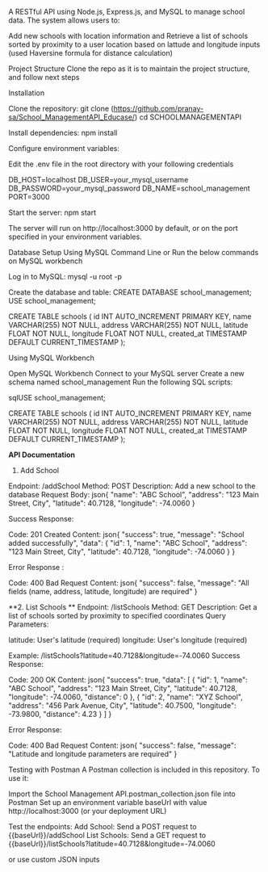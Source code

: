 A RESTful API using Node.js, Express.js, and MySQL to manage school data. The system allows users to:

Add new schools with location information
and Retrieve a list of schools sorted by proximity to a user location based on lattude and longitude inputs (used 
Haversine formula for distance calculation)


Project Structure
Clone the repo as it is to maintain the project structure, and follow next steps


Installation

Clone the repository:
git clone (https://github.com/pranay-sa/School_ManagementAPI_Educase/)
cd SCHOOLMANAGEMENTAPI

Install dependencies:
npm install

Configure environment variables:

Edit the .env file in the root directory with your following credentials

DB_HOST=localhost
DB_USER=your_mysql_username
DB_PASSWORD=your_mysql_password
DB_NAME=school_management
PORT=3000



Start the server:
npm start


The server will run on http://localhost:3000 by default, or on the port specified in your environment variables.

Database Setup
Using MySQL Command Line or Run the below commands on MySQL workbench

Log in to MySQL:
mysql -u root -p

Create the database and table:
CREATE DATABASE school_management;
USE school_management;

CREATE TABLE schools (
  id INT AUTO_INCREMENT PRIMARY KEY,
  name VARCHAR(255) NOT NULL,
  address VARCHAR(255) NOT NULL,
  latitude FLOAT NOT NULL,
  longitude FLOAT NOT NULL,
  created_at TIMESTAMP DEFAULT CURRENT_TIMESTAMP
);


Using MySQL Workbench

Open MySQL Workbench
Connect to your MySQL server
Create a new schema named school_management
Run the following SQL scripts:

sqlUSE school_management;

CREATE TABLE schools (
  id INT AUTO_INCREMENT PRIMARY KEY,
  name VARCHAR(255) NOT NULL,
  address VARCHAR(255) NOT NULL,
  latitude FLOAT NOT NULL,
  longitude FLOAT NOT NULL,
  created_at TIMESTAMP DEFAULT CURRENT_TIMESTAMP
);


**API Documentation**
1. Add School

Endpoint: /addSchool
Method: POST
Description: Add a new school to the database
Request Body:
json{
  "name": "ABC School",
  "address": "123 Main Street, City",
  "latitude": 40.7128,
  "longitude": -74.0060
}

Success Response:

Code: 201 Created
Content:
json{
  "success": true,
  "message": "School added successfully",
  "data": {
    "id": 1,
    "name": "ABC School",
    "address": "123 Main Street, City",
    "latitude": 40.7128,
    "longitude": -74.0060
  }
}


Error Response :

Code: 400 Bad Request
Content:
json{
  "success": false,
  "message": "All fields (name, address, latitude, longitude) are required"
}




**2. List Schools
**
Endpoint: /listSchools
Method: GET
Description: Get a list of schools sorted by proximity to specified coordinates
Query Parameters:

latitude: User's latitude (required)
longitude: User's longitude (required)


Example: /listSchools?latitude=40.7128&longitude=-74.0060
Success Response:

Code: 200 OK
Content:
json{
  "success": true,
  "data": [
    {
      "id": 1,
      "name": "ABC School",
      "address": "123 Main Street, City",
      "latitude": 40.7128,
      "longitude": -74.0060,
      "distance": 0
    },
    {
      "id": 2,
      "name": "XYZ School",
      "address": "456 Park Avenue, City",
      "latitude": 40.7500,
      "longitude": -73.9800,
      "distance": 4.23
    }
  ]
}



Error Response:

Code: 400 Bad Request
Content:
json{
  "success": false,
  "message": "Latitude and longitude parameters are required"
}




Testing with Postman
A Postman collection is included in this repository. To use it:

Import the School Management API.postman_collection.json file into Postman
Set up an environment variable baseUrl with value http://localhost:3000 (or your deployment URL)

Test the endpoints:
Add School: Send a POST request to {{baseUrl}}/addSchool
List Schools: Send a GET request to {{baseUrl}}/listSchools?latitude=40.7128&longitude=-74.0060

or use custom JSON inputs 
